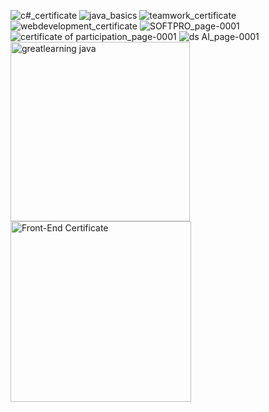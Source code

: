 ![c#_certificate](https://github.com/kakarot1202/certificate/assets/95926041/ae989e2d-1fe2-45c8-8b46-dcc3798c676f)
![java_basics](https://github.com/kakarot1202/certificate/assets/95926041/4024baa6-0a21-40a3-9b49-684eb31a7c19)
![teamwork_certificate](https://github.com/kakarot1202/certificate/assets/95926041/f69d964b-b979-41f4-bf98-26944107d160)
![webdevelopment_certificate](https://github.com/kakarot1202/certificate/assets/95926041/2ec5c014-9128-4ed7-9ee3-f3cb30cb21d5)
![SOFTPRO_page-0001](https://github.com/kakarot1202/certificate/assets/95926041/8212fd7c-b09f-4fdb-a56b-cfb22dedf909)
![certificate of participation_page-0001](https://github.com/kakarot1202/certificate/assets/95926041/a48936a0-1e1e-40f0-9eba-406415b9b5c5)
![ds AI_page-0001](https://github.com/kakarot1202/certificate/assets/95926041/5e7dd687-d57d-4443-9257-da18315cc595)
<img width="287" alt="greatlearning java" src="https://github.com/kakarot1202/certificate/assets/95926041/143a8bef-6d54-42b1-8837-958e53c70615">
<img width="289" alt="Front-End Certificate" src="https://github.com/kakarot1202/certificate/assets/95926041/f28f8e6c-15f2-4c85-9631-799d28408159">
